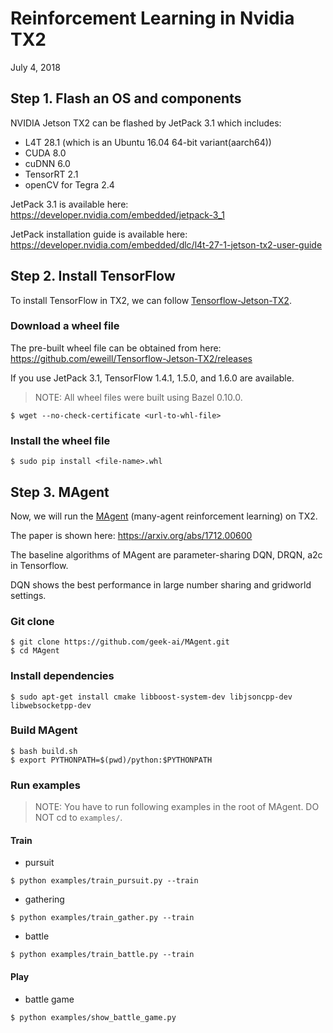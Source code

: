 # Reinforcement Learning in Nvidia TX2
July 4, 2018





## Step 1. Flash an OS and components
NVIDIA Jetson TX2 can be flashed by JetPack 3.1 which includes:
* L4T 28.1 (which is an Ubuntu 16.04 64-bit variant(aarch64))
* CUDA 8.0
* cuDNN 6.0
* TensorRT 2.1
* openCV for Tegra 2.4

JetPack 3.1 is available here: 
  https://developer.nvidia.com/embedded/jetpack-3_1
  
JetPack installation guide is available here: 
  https://developer.nvidia.com/embedded/dlc/l4t-27-1-jetson-tx2-user-guide
  
  
  
  

## Step 2. Install TensorFlow
To install TensorFlow in TX2, we can follow [Tensorflow-Jetson-TX2](https://github.com/eweill/Tensorflow-Jetson-TX2).

### Download a wheel file
The pre-built wheel file can be obtained from here:
  https://github.com/eweill/Tensorflow-Jetson-TX2/releases

If you use JetPack 3.1, TensorFlow 1.4.1, 1.5.0, and 1.6.0 are available.
> NOTE: All wheel files were built using Bazel 0.10.0.

```
$ wget --no-check-certificate <url-to-whl-file>
```

### Install the wheel file
```
$ sudo pip install <file-name>.whl
```





## Step 3. MAgent
Now, we will run the [MAgent](https://github.com/geek-ai/MAgent) (many-agent reinforcement learning) on TX2.

The paper is shown here: https://arxiv.org/abs/1712.00600

The baseline algorithms of MAgent are parameter-sharing DQN, DRQN, a2c in Tensorflow. 

DQN shows the best performance in large number sharing and gridworld settings.

### Git clone
```
$ git clone https://github.com/geek-ai/MAgent.git
$ cd MAgent
```

### Install dependencies
```
$ sudo apt-get install cmake libboost-system-dev libjsoncpp-dev libwebsocketpp-dev
```

### Build MAgent
```
$ bash build.sh
$ export PYTHONPATH=$(pwd)/python:$PYTHONPATH
```

### Run examples
> NOTE: You have to run following examples in the root of MAgent. DO NOT cd to `examples/`.
#### Train
* pursuit
```
$ python examples/train_pursuit.py --train
```
* gathering
```
$ python examples/train_gather.py --train
```
* battle
```
$ python examples/train_battle.py --train
```
#### Play
* battle game
```
$ python examples/show_battle_game.py
```
